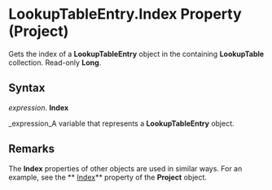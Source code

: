 
# LookupTableEntry.Index Property (Project)

Gets the index of a  **LookupTableEntry** object in the containing **LookupTable** collection. Read-only **Long**.


## Syntax

 _expression_. **Index**

 _expression_A variable that represents a  **LookupTableEntry** object.


## Remarks

The  **Index** properties of other objects are used in similar ways. For an example, see the ** [Index](1213f55b-aca0-76ee-2e8a-2442a2c576e1.md)** property of the **Project** object.

